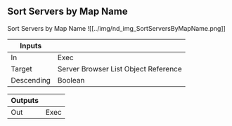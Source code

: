 ## Sort Servers by Map Name
Sort Servers by Map Name
![[../img/nd_img_SortServersByMapName.png]]

|Inputs||
|--|--|
| In | Exec |
| Target | Server Browser List Object Reference |
| Descending | Boolean |

|Outputs||
|--|--|
| Out | Exec |
